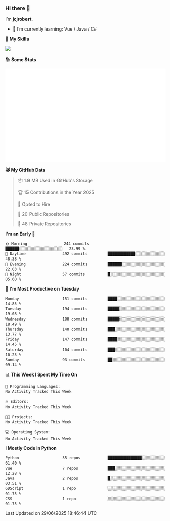 ### Hi there 👋

I’m **jcjrobert**.

- 🌱 I’m currently learning: Vue / Java / C#

🌟 **My Skills**

![](https://img.shields.io/badge/-Python-3e74a2?style=flat-square&logo=Python&logoColor=fff)

📚 **Some Stats**

![](https://github.com/jcjrobert/github-stats/blob/master/generated/overview.svg)

<!--START_SECTION:waka-->
**🐱 My GitHub Data** 

> 📦 1.9 MB Used in GitHub's Storage 
 > 
> 🏆 15 Contributions in the Year 2025
 > 
> 💼 Opted to Hire
 > 
> 📜 20 Public Repositories 
 > 
> 🔑 48 Private Repositories 
 > 
**I'm an Early 🐤** 

```text
🌞 Morning                244 commits         ██████░░░░░░░░░░░░░░░░░░░   23.99 % 
🌆 Daytime                492 commits         ████████████░░░░░░░░░░░░░   48.38 % 
🌃 Evening                224 commits         ██████░░░░░░░░░░░░░░░░░░░   22.03 % 
🌙 Night                  57 commits          █░░░░░░░░░░░░░░░░░░░░░░░░   05.60 % 
```
📅 **I'm Most Productive on Tuesday** 

```text
Monday                   151 commits         ████░░░░░░░░░░░░░░░░░░░░░   14.85 % 
Tuesday                  194 commits         █████░░░░░░░░░░░░░░░░░░░░   19.08 % 
Wednesday                188 commits         █████░░░░░░░░░░░░░░░░░░░░   18.49 % 
Thursday                 140 commits         ███░░░░░░░░░░░░░░░░░░░░░░   13.77 % 
Friday                   147 commits         ████░░░░░░░░░░░░░░░░░░░░░   14.45 % 
Saturday                 104 commits         ███░░░░░░░░░░░░░░░░░░░░░░   10.23 % 
Sunday                   93 commits          ██░░░░░░░░░░░░░░░░░░░░░░░   09.14 % 
```


📊 **This Week I Spent My Time On** 

```text
💬 Programming Languages: 
No Activity Tracked This Week

🔥 Editors: 
No Activity Tracked This Week

🐱‍💻 Projects: 
No Activity Tracked This Week

💻 Operating System: 
No Activity Tracked This Week
```

**I Mostly Code in Python** 

```text
Python                   35 repos            ███████████████░░░░░░░░░░   61.40 % 
Vue                      7 repos             ███░░░░░░░░░░░░░░░░░░░░░░   12.28 % 
Java                     2 repos             █░░░░░░░░░░░░░░░░░░░░░░░░   03.51 % 
GDScript                 1 repo              ░░░░░░░░░░░░░░░░░░░░░░░░░   01.75 % 
CSS                      1 repo              ░░░░░░░░░░░░░░░░░░░░░░░░░   01.75 % 
```




 Last Updated on 29/06/2025 18:46:44 UTC
<!--END_SECTION:waka-->
